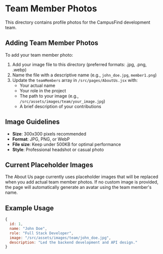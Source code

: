# Team Member Photos

This directory contains profile photos for the CampusFind development team.

## Adding Team Member Photos

To add your team member photo:

1. Add your image file to this directory (preferred formats: .jpg, .png, .webp)
2. Name the file with a descriptive name (e.g., `john_doe.jpg`, `member1.png`)
3. Update the `teamMembers` array in `/src/pages/AboutUs.jsx` with:
   - Your actual name
   - Your role in the project
   - The path to your image (e.g., `/src/assets/images/team/your_image.jpg`)
   - A brief description of your contributions

## Image Guidelines

- **Size**: 300x300 pixels recommended
- **Format**: JPG, PNG, or WebP
- **File size**: Keep under 500KB for optimal performance
- **Style**: Professional headshot or casual photo

## Current Placeholder Images

The About Us page currently uses placeholder images that will be replaced when you add actual team member photos. If no custom image is provided, the page will automatically generate an avatar using the team member's name.

## Example Usage

```javascript
{
  id: 1,
  name: "John Doe",
  role: "Full Stack Developer",
  image: "/src/assets/images/team/john_doe.jpg",
  description: "Led the backend development and API design."
}
```
